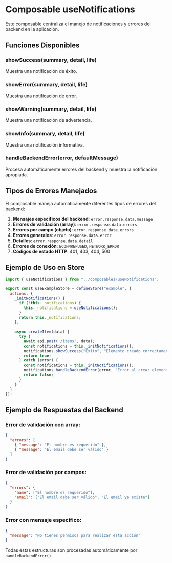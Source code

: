 # Composable useNotifications

Este composable centraliza el manejo de notificaciones y errores del backend en la aplicación.

## Funciones Disponibles

### showSuccess(summary, detail, life)
Muestra una notificación de éxito.

### showError(summary, detail, life) 
Muestra una notificación de error.

### showWarning(summary, detail, life)
Muestra una notificación de advertencia.

### showInfo(summary, detail, life)
Muestra una notificación informativa.

### handleBackendError(error, defaultMessage)
Procesa automáticamente errores del backend y muestra la notificación apropiada.

## Tipos de Errores Manejados

El composable maneja automáticamente diferentes tipos de errores del backend:

1. **Mensajes específicos del backend**: `error.response.data.message`
2. **Errores de validación (array)**: `error.response.data.errors` 
3. **Errores por campo (objeto)**: `error.response.data.errors`
4. **Errores generales**: `error.response.data.error`
5. **Detalles**: `error.response.data.detail`
6. **Errores de conexión**: `ECONNREFUSED`, `NETWORK_ERROR`
7. **Códigos de estado HTTP**: 401, 403, 404, 500

## Ejemplo de Uso en Store

```javascript
import { useNotifications } from "../composables/useNotifications";

export const useExampleStore = defineStore("example", {
  actions: {
    _initNotifications() {
      if (!this._notifications) {
        this._notifications = useNotifications();
      }
      return this._notifications;
    },
    
    async createItem(data) {
      try {
        await api.post('/items', data);
        const notifications = this._initNotifications();
        notifications.showSuccess("Éxito", "Elemento creado correctamente");
        return true;
      } catch (error) {
        const notifications = this._initNotifications();
        notifications.handleBackendError(error, "Error al crear elemento");
        return false;
      }
    }
  }
});
```

## Ejemplo de Respuestas del Backend

### Error de validación con array:
```json
{
  "errors": [
    { "message": "El nombre es requerido" },
    { "message": "El email debe ser válido" }
  ]
}
```

### Error de validación por campos:
```json
{
  "errors": {
    "name": ["El nombre es requerido"],
    "email": ["El email debe ser válido", "El email ya existe"]
  }
}
```

### Error con mensaje específico:
```json
{
  "message": "No tienes permisos para realizar esta acción"
}
```

Todas estas estructuras son procesadas automáticamente por `handleBackendError()`.

